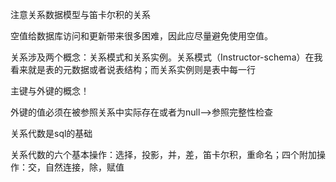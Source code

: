 注意关系数据模型与笛卡尔积的关系

空值给数据库访问和更新带来很多困难，因此应尽量避免使用空值。

关系涉及两个概念：关系模式和关系实例。关系模式（Instructor-schema）在我看来就是表的元数据或者说表结构；而关系实例则是表中每一行

主键与外键的概念！

外键的值必须在被参照关系中实际存在或者为null-->参照完整性检查

关系代数是sql的基础

关系代数的六个基本操作：选择，投影，并，差，笛卡尔积，重命名；四个附加操作：交，自然连接，除，赋值
